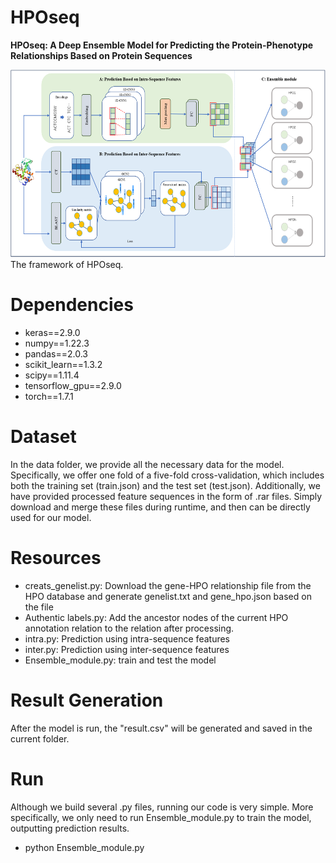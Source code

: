 # HPOseq
**HPOseq: A Deep Ensemble Model for Predicting the Protein-Phenotype Relationships Based on Protein Sequences**
<div align="center">
  <img src="https://github.com/LabBioMedCoder/HPOseq/blob/main/HPOseq_structure.png" width="800px" height="300px">
</div>
The framework of HPOseq.

# Dependencies
* keras==2.9.0
* numpy==1.22.3
* pandas==2.0.3
* scikit_learn==1.3.2
* scipy==1.11.4
* tensorflow_gpu==2.9.0
* torch==1.7.1

# Dataset
In the data folder, we provide all the necessary data for the model. Specifically, we offer one fold of a five-fold cross-validation, which includes both the training set (train.json) and the test set (test.json). Additionally, we have provided processed feature sequences in the form of .rar files. Simply download and merge these files during runtime, and then can be directly used  for our model.
 
# Resources
* creats_genelist.py: Download the gene-HPO relationship file from the HPO database and generate genelist.txt and gene_hpo.json based on the file
* Authentic labels.py: Add the ancestor nodes of the current HPO annotation relation to the relation after processing.
* intra.py: Prediction using intra-sequence features
* inter.py: Prediction using inter-sequence features
* Ensemble_module.py: train and test the model


# Result Generation
After the model is run, the "result.csv" will be generated and saved in the current folder.

# Run
Although we build several .py files, running our code is very simple. More specifically, we only need to run Ensemble_module.py to train the model, outputting prediction results. 
* python Ensemble_module.py
